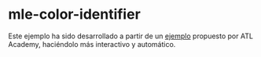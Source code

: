 # mle-color-identifier

Este ejemplo ha sido desarrollado a partir de un [ejemplo](https://www.youtube.com/watch?v=BA4SNYTzQK0) propuesto por ATL Academy, haciéndolo más interactivo y automático.

